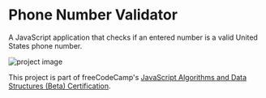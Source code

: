 # Phone Number Validator

<!-- DESCRIPTION-START -->
A JavaScript application that checks if an entered number is a valid United States phone number.
<!-- DESCRIPTION-END -->

![project image](https://res.cloudinary.com/dwguf4w1t/image/upload/v1722351977/Portfolio%20Projects/phone-number-validator-js_wlaykn.png)

This project is part of freeCodeCamp's [JavaScript Algorithms and Data Structures (Beta) Certification](https://www.freecodecamp.org/learn/javascript-algorithms-and-data-structures-v8/).